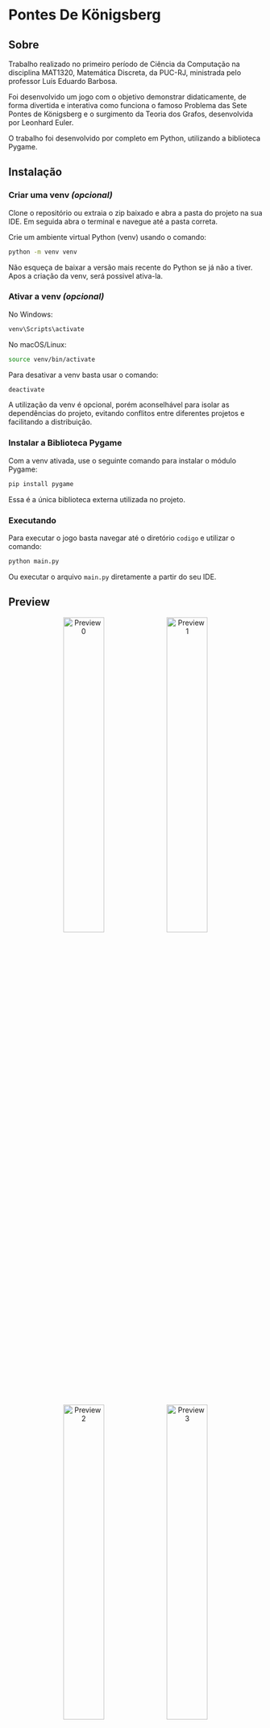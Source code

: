 # Pontes De Königsberg

## Sobre

Trabalho realizado no primeiro período de Ciência da Computação na disciplina MAT1320, Matemática Discreta, da PUC-RJ, ministrada pelo professor Luís Eduardo Barbosa.

Foi desenvolvido um jogo com o objetivo demonstrar didaticamente, de forma divertida e interativa como funciona o famoso Problema das Sete Pontes de Königsberg e o surgimento da Teoria dos Grafos, desenvolvida por Leonhard Euler.

O trabalho foi desenvolvido por completo em Python, utilizando a biblioteca Pygame.

## Instalação

### Criar uma venv *(opcional)*

Clone o repositório ou extraia o zip baixado e abra a pasta do projeto na sua IDE. Em seguida abra o terminal e navegue até a pasta correta.

Crie um ambiente virtual Python (venv) usando o comando:  
  
```bash
python -m venv venv
```

Não esqueça de baixar a versão mais recente do Python se já não a tiver. Apos a criação da venv, será possivel ativa-la.

### Ativar a venv *(opcional)*

No Windows:
```bash
venv\Scripts\activate
```
No macOS/Linux:
```bash
source venv/bin/activate
```
Para desativar a venv basta usar o comando:
```bash
deactivate
```

A utilização da venv é opcional, porém aconselhável para isolar as dependências do projeto, evitando conflitos entre diferentes projetos e facilitando a distribuição.

### Instalar a Biblioteca Pygame

Com a venv ativada, use o seguinte comando para instalar o módulo Pygame:
```bash
pip install pygame
```
Essa é a única biblioteca externa utilizada no projeto.

### Executando

Para executar o jogo basta navegar até o diretório `codigo` e utilizar o comando:

```bash
python main.py
```

Ou executar o arquivo `main.py` diretamente a partir do seu IDE.

## Preview

<p align="center">
  
  <img src="https://github.com/user-attachments/assets/021f3b6f-168f-48fe-a7c9-8db1b09f53ea" width="40%" alt="Preview 0">
  <img src="https://github.com/user-attachments/assets/4b5aa3ee-2bdf-447d-92d7-ac6f9ad6eaac" width="40%" alt="Preview 1">
  <br/>
  <img src="https://github.com/user-attachments/assets/844658a9-273e-43d8-b84c-e6e10e1c0e76" width="40%" alt="Preview 2">
  <img src="https://github.com/user-attachments/assets/4fc9aba7-d7c4-4e69-a2f3-5f7730d6ef6a" width="40%" alt="Preview 3">
  <br/>
  <img src="https://github.com/user-attachments/assets/95aaa8c0-e466-4573-ac0d-8b3bbe922ada" width="40%" alt="Preview 4">
  <img src="https://github.com/user-attachments/assets/c0f95b35-86e6-4966-8cbf-5fb38ded6f08" width="40%" alt="Preview 5">
  
</p>
